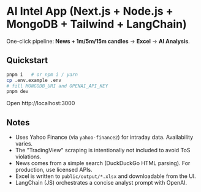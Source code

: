 # AI Intel App (Next.js + Node.js + MongoDB + Tailwind + LangChain)

One-click pipeline: **News + 1m/5m/15m candles** → **Excel** → **AI Analysis**.

## Quickstart

```bash
pnpm i   # or npm i / yarn
cp .env.example .env
# fill MONGODB_URI and OPENAI_API_KEY
pnpm dev
```

Open http://localhost:3000

## Notes
- Uses Yahoo Finance (via `yahoo-finance2`) for intraday data. Availability varies.
- The "TradingView" scraping is intentionally not included to avoid ToS violations.
- News comes from a simple search (DuckDuckGo HTML parsing). For production, use licensed APIs.
- Excel is written to `public/output/*.xlsx` and downloadable from the UI.
- LangChain (JS) orchestrates a concise analyst prompt with OpenAI.
